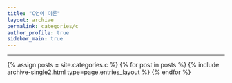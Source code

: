 ```yaml
---
title: "C언어 이론"
layout: archive
permalink: categories/c
author_profile: true
sidebar_main: true
---
```


<!-- 공백이 포함되어 있는 카테고리 이름의 경우 site.categories['a b c'] 이런식으로! -->

***

{% assign posts = site.categories.c %}
{% for post in posts %} {% include archive-single2.html type=page.entries_layout %} {% endfor %}
